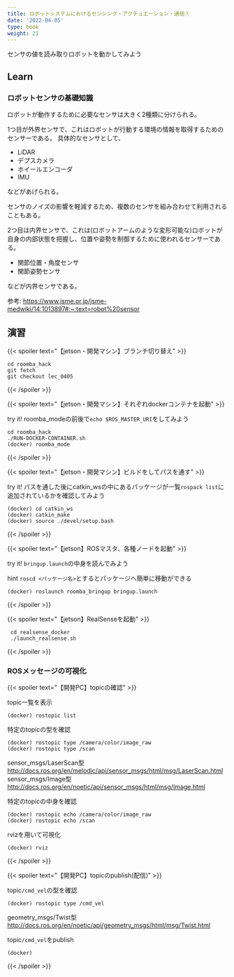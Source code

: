 ```yaml
---
title: ロボットシステムにおけるセンシング・アクチュエーション・通信①
date: '2022-04-05'
type: book
weight: 21
---
```


センサの値を読み取りロボットを動かしてみよう
<!--more-->

## Learn

### ロボットセンサの基礎知識

ロボットが動作するために必要なセンサは大きく2種類に分けられる。

1つ目が外界センサで、これはロボットが行動する環境の情報を取得するためのセンサーである。
具体的なセンサとして、
- LiDAR
- デプスカメラ
- ホイールエンコーダ 
- IMU

などがあげられる。

センサのノイズの影響を軽減するため、複数のセンサを組み合わせて利用されることもある。

2つ目は内界センサで、これは(ロボットアームのような変形可能な)ロボットが自身の内部状態を把握し、位置や姿勢を制御するために使われるセンサーである。
- 関節位置・角度センサ
- 関節姿勢センサ

などが内界センサである。

参考: https://www.jsme.or.jp/jsme-medwiki/14:1013897#:~:text=robot%20sensor


## 演習

{{< spoiler text="【jetson・開発マシン】ブランチ切り替え" >}}
```shell
cd roomba_hack
git fetch
git checkout lec_0405 
```
{{< /spoiler >}}

{{< spoiler text="【jetson・開発マシン】それぞれdockerコンテナを起動" >}}

try it! roomba_modeの前後で`echo $ROS_MASTER_URI`をしてみよう

```shell
cd roomba_hack
./RUN-DOCKER-CONTAINER.sh
(docker) roomba_mode
```
{{< /spoiler >}}

{{< spoiler text="【jetson・開発マシン】ビルドをしてパスを通す" >}}

try it! パスを通した後にcatkin_wsの中にあるパッケージが一覧`rospack list`に追加されているかを確認してみよう

```shell
(docker) cd catkin_ws
(docker) catkin_make
(docker) source ./devel/setup.bash
```
{{< /spoiler >}}

{{< spoiler text="【jetson】ROSマスタ、各種ノードを起動" >}}

try it! `bringup.launch`の中身を読んでみよう

hint `roscd <パッケージ名>`とするとパッケージへ簡単に移動ができる

```shell
(docker) roslaunch roomba_bringup bringup.launch
```
{{< /spoiler >}}

{{< spoiler text="【jetson】RealSenseを起動" >}}
```shell
 cd realsense_docker
 ./launch_realsense.sh
```
{{< /spoiler >}}

### ROSメッセージの可視化
{{< spoiler text="【開発PC】topicの確認" >}}

topic一覧を表示

```shell
(docker) rostopic list
```

特定のtopicの型を確認

```shell
(docker) rostopic type /camera/color/image_raw
(docker) rostopic type /scan
```

sensor_msgs/LaserScan型 http://docs.ros.org/en/melodic/api/sensor_msgs/html/msg/LaserScan.html
sensor_msgs/Image型 http://docs.ros.org/en/noetic/api/sensor_msgs/html/msg/Image.html

特定のtopicの中身を確認
```shell
(docker) rostopic echo /camera/color/image_raw
(docker) rostopic echo /scan
```

rvizを用いて可視化
```shell
(docker) rviz
```
{{< /spoiler >}}

{{< spoiler text="【開発PC】topicのpublish(配信)" >}}

topic`/cmd_vel`の型を確認

```shell
(docker) rostopic type /cmd_vel
```

geometry_msgs/Twist型 http://docs.ros.org/en/noetic/api/geometry_msgs/html/msg/Twist.html

topic`/cmd_vel`をpublish
```shell
(docker) 
```

{{< /spoiler >}}




